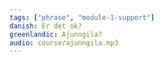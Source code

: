 ```yaml
---
tags: ["phrase", "module-1-support"]
danish: Er det ok?
greenlandic: Ajunngila?
audio: course/ajunngila.mp3
---
```

